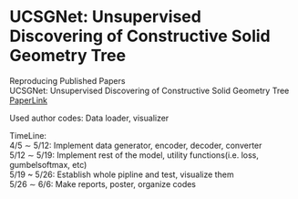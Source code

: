 # UCSGNet: Unsupervised Discovering of Constructive Solid Geometry Tree
Reproducing Published Papers  
UCSGNet: Unsupervised Discovering of Constructive Solid Geometry Tree [PaperLink](https://arxiv.org/abs/2006.09102)  

Used author codes: Data loader, visualizer

TimeLine:  
4/5 ∼ 5/12: Implement data generator, encoder, decoder, converter   
5/12 ∼ 5/19: Implement rest of the model, utility functions(i.e. loss, gumbelsoftmax, etc)  
5/19 ~ 5/26: Establish whole pipline and test, visualize them  
5/26 ∼ 6/6: Make reports, poster, organize codes  
